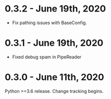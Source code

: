 # 0.3.2 - June 19th, 2020

* Fix pathing issues with BaseConfig.

# 0.3.1 - June 19th, 2020

* Fixed debug spam in PipeReader

# 0.3.0 - June 11th, 2020

Python >=3.6 release. Change tracking begins.
